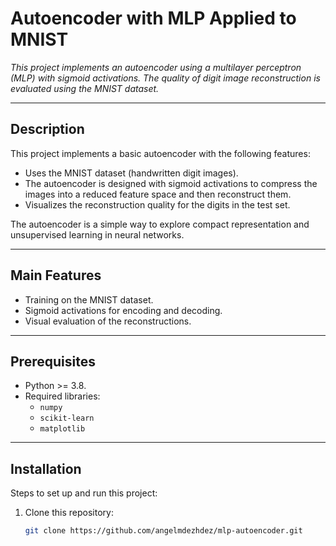 # **Autoencoder with MLP Applied to MNIST**  
_This project implements an autoencoder using a multilayer perceptron (MLP) with sigmoid activations. The quality of digit image reconstruction is evaluated using the MNIST dataset._

---

## **Description**  
This project implements a basic autoencoder with the following features:  
- Uses the MNIST dataset (handwritten digit images).  
- The autoencoder is designed with sigmoid activations to compress the images into a reduced feature space and then reconstruct them.  
- Visualizes the reconstruction quality for the digits in the test set.  

The autoencoder is a simple way to explore compact representation and unsupervised learning in neural networks.

---

## **Main Features**  
- Training on the MNIST dataset.  
- Sigmoid activations for encoding and decoding.  
- Visual evaluation of the reconstructions.  

---

## **Prerequisites**  
- Python >= 3.8.  
- Required libraries:  
  - `numpy`  
  - `scikit-learn`  
  - `matplotlib`  

---

## **Installation**  
Steps to set up and run this project:  
1. Clone this repository:  
   ```bash
   git clone https://github.com/angelmdezhdez/mlp-autoencoder.git
